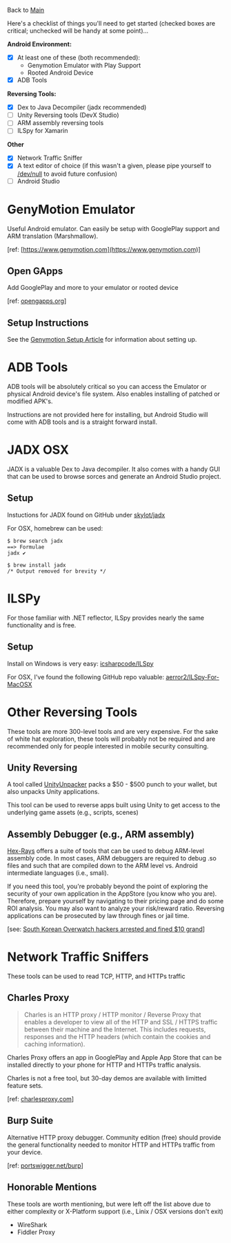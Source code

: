 Back to [Main](README.md)

Here's a checklist of things you'll need to get started (checked boxes are critical; unchecked will be handy at some point)...

**Android Environment:**
- [x] At least one of these (both recommended):
  - Genymotion Emulator with Play Support
  - Rooted Android Device
- [x] ADB Tools

**Reversing Tools:**
- [x] Dex to Java Decompiler (jadx recommended)
- [ ] Unity Reversing tools (DevX Studio)
- [ ] ARM assembly reversing tools 
- [ ] ILSpy for Xamarin

**Other**
- [x] Network Traffic Sniffer
- [x] A text editor of choice (if this wasn't a given, please pipe yourself to [/dev/null](devnull.md) to avoid future confusion)
- [ ] Android Studio

# GenyMotion Emulator #
Useful Android emulator.  Can easily be setup with GooglePlay support and ARM translation (Marshmallow).

[ref: [https://www.genymotion.com](https://www.genymotion.com)]

## Open GApps ##
Add GooglePlay and more to your emulator or rooted device

[ref: [opengapps.org](https://opengapps.org)]


## Setup Instructions ##
See the [Genymotion Setup Article](GenymotionSetup.md) for information about setting up.


# ADB Tools #
ADB tools will be absolutely critical so you can access the Emulator or physical Android device's file system.  Also enables installing of patched or modified APK's.

Instructions are not provided here for installing, but Android Studio will come with ADB tools and is a straight forward install.


# JADX OSX #
JADX is a valuable Dex to Java decompiler.  It also comes with a handy GUI that can be used to browse sorces and generate an Android Studio project. 

## Setup ##
Instuctions for JADX found on GitHub under [skylot/jadx](https://github.com/skylot/jadx)

For OSX, homebrew can be used:
```
$ brew search jadx
==> Formulae
jadx ✔

$ brew install jadx
/* Output removed for brevity */
```


# ILSPy #
For those familiar with .NET reflector, ILSpy provides nearly the same functionality and is free.  

## Setup ##
Install on Windows is very easy: [icsharpcode/ILSpy](https://github.com/icsharpcode/ILSpy#ilspy-------)

For OSX, I've found the following GitHub repo valuable: [aerror2/ILSpy-For-MacOSX](https://github.com/aerror2/ILSpy-For-MacOSX)


# Other Reversing Tools #
These tools are more 300-level tools and are very expensive.  For the sake of white hat exploration, these tools will probably not be required and are recommended only for people interested in mobile security consulting.

## Unity Reversing ##
A tool called [UnityUnpacker](http://devxdevelopment.com/UnityUnpacker) packs a $50 - $500 punch to your wallet, but also unpacks Unity applications.

This tool can be used to reverse apps built using Unity to get access to the underlying game assets (e.g., scripts, scenes)

## Assembly Debugger (e.g., ARM assembly) ##
[Hex-Rays](https://www.hex-rays.com/) offers a suite of tools that can be used to debug ARM-level assembly code.  In most cases, ARM debuggers are required to debug .so files and such that are compiled down to the ARM level vs. Android intermediate languages (i.e., smali).

If you need this tool, you're probably beyond the point of exploring the security of your own application in the AppStore (you know who you are).  Therefore, prepare yourself by navigating to their pricing page and do some ROI analysis.  You may also want to analyze your risk/reward ratio.  Reversing applications can be prosecuted by law through fines or jail time.

[see: [South Korean Overwatch hackers arrested and fined $10 grand](https://www.altchar.com/games-news/566980/south-korean-overwatch-hackers-arrested-and-fined)]


# Network Traffic Sniffers #
These tools can be used to read TCP, HTTP, and HTTPs traffic

## Charles Proxy ##
> Charles is an HTTP proxy / HTTP monitor / Reverse Proxy that enables a developer to view all of the HTTP and SSL / HTTPS traffic between their machine and the Internet. This includes requests, responses and the HTTP headers (which contain the cookies and caching information).

Charles Proxy offers an app in GooglePlay and Apple App Store that can be installed directly to your phone for HTTP and HTTPs traffic analysis.

Charles is not a free tool, but 30-day demos are available with limitted feature sets.

[ref: [charlesproxy.com](https://www.charlesproxy.com)]


## Burp Suite ##
Alternative HTTP proxy debugger.  Community edition (free) should provide the general functionality needed to monitor HTTP and HTTPs traffic from your device.

[ref: [portswigger.net/burp](https://portswigger.net/burp)]


## Honorable Mentions ##
These tools are worth mentioning, but were left off the list above due to either complexity or X-Platform support (i.e., Linix / OSX versions don't exit)
- WireShark
- Fiddler Proxy